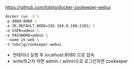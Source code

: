 https://github.com/tobilg/docker-zookeeper-webui

```bash
docker run -d \
-p 8080:8080 \
-e ZK_DEFAULT_NODE=192.168.0.100:2181/ \
-e USER=admin \
-e PASSWORD=admin \
--name zk-web \
-t tobilg/zookeeper-webui
```

* 컨테이너 실행 후 localhost:8080 으로 접속
* write하고자 하면 admin / admin으로 로그인하면 zookeeper 
